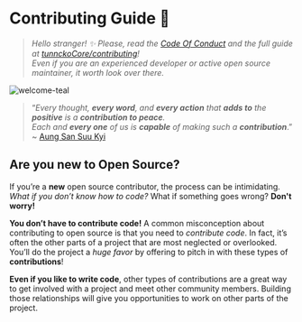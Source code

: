 
# Contributing Guide :100:

> _Hello stranger! :sparkles: Please, read the [Code Of Conduct](./CODE_OF_CONDUCT.md) and the full guide at
> [tunnckoCore/contributing](https://github.com/tunnckoCoreLabs/contributing)!  
> Even if you are an experienced developer or active open source maintainer, it worth look over there._

![welcome-teal](https://cloud.githubusercontent.com/assets/194400/22215755/76cb4dbc-e194-11e6-95ed-7def95e68f14.png)

> “_Every thought, **every word**, and **every action**
> that **adds to** the **positive** is a **contribution to peace**. <br />
> Each and **every one** of us is **capable** of making such a **contribution**_.”
> ~ [Aung San Suu Kyi](https://en.wikipedia.org/wiki/Aung_San_Suu_Kyi)

<!-- Part 1 -->

## Are you new to Open Source?

If you’re a **new** open source contributor, the process can be intimidating.  
_What if you don’t know how to code?_ What if something goes wrong? **Don't worry!**

**You don’t have to contribute code!** A common misconception about contributing to open source is that you
need to _contribute code_. In fact, it’s often the other parts of a project that are most neglected or
overlooked. You’ll do the project a _huge favor_ by offering to pitch in with these types of
**contributions**!

**Even if you like to write code**, other types of contributions are a great way to get involved with a
project and meet other community members. Building those relationships will give you opportunities to work on
other parts of the project.
